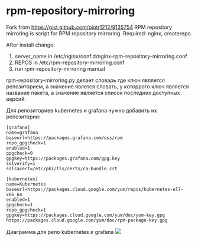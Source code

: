 # rpm-repository-mirroring

Fork from https://gist.github.com/piotr1212/9135754
RPM repository mirroring is script for RPM repository mirroring.
Required: nginx, createrepo.

After install change:
1) server_name in /etc/nginx/conf.d/nginx-rpm-repository-mirroring.conf
2) REPOS in /etc/rpm-repository-mirroring.conf
3) run rpm-repository-mirroring manual

rpm-repository-mirroring.py делает словарь где ключ является репозиторием, а значение явлется словать, у которрого ключ является название пакета, а значение является список последних доступных версий.

Для репозиториев kubernetes и grafana нужно добавить их репозитории:

```
[grafana]
name=grafana
baseurl=https://packages.grafana.com/oss/rpm
repo_gpgcheck=1
enabled=1
gpgcheck=0
gpgkey=https://packages.grafana.com/gpg.key
sslverify=1
sslcacert=/etc/pki/tls/certs/ca-bundle.crt
```

```
[kubernetes]
name=Kubernetes
baseurl=https://packages.cloud.google.com/yum/repos/kubernetes-el7-x86_64
enabled=1
gpgcheck=1
repo_gpgcheck=1
gpgkey=https://packages.cloud.google.com/yum/doc/yum-key.gpg https://packages.cloud.google.com/yum/doc/rpm-package-key.gpg
```

Диаграмма для репо kubernetes и grafana
![](https://habrastorage.org/webt/wd/8f/dj/wd8fdjxo6a-j1fevwuuiz8lkp4u.png)

